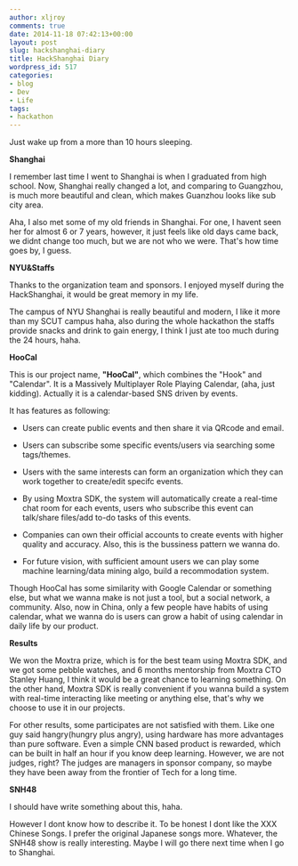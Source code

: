 ```yaml
---
author: xljroy
comments: true
date: 2014-11-18 07:42:13+00:00
layout: post
slug: hackshanghai-diary
title: HackShanghai Diary
wordpress_id: 517
categories:
- blog
- Dev
- Life
tags:
- hackathon
---
```






Just wake up from a more than 10 hours sleeping.





**Shanghai**





I remember last time I went to Shanghai is when I graduated from high school. Now, Shanghai really changed a lot, and comparing to Guangzhou, is much more beautiful and clean, which makes Guanzhou looks like sub city area.





Aha, I also met some of my old friends in Shanghai. For one, I havent seen her for almost 6 or 7 years, however, it just feels like old days came back, we didnt change too much, but we are not who we were. That's how time goes by, I guess.





**NYU&Staffs**





Thanks to the organization team and sponsors. I enjoyed myself during the HackShanghai, it would be great memory in my life.





The campus of NYU Shanghai is really beautiful and modern, I like it more than my SCUT campus haha, also during the whole hackathon the staffs provide snacks and drink to gain energy, I think I just ate too much during the 24 hours, haha.





**HooCal**





This is our project name, **"HooCal"**, which combines the "Hook" and "Calendar". It is a Massively Multiplayer Role Playing Calendar, (aha, just kidding). Actually it is a calendar-based SNS driven by events.





It has features as following:






    
  * Users can create public events and then share it via QRcode and email.

    
  * Users can subscribe some specific events/users via searching some tags/themes.

    
  * Users with the same interests can form an organization which they can work together to create/edit specifc events.

    
  * By using Moxtra SDK, the system will automatically create a real-time chat room for each events, users who subscribe this event can talk/share files/add to-do tasks of this events.

    
  * Companies can own their official accounts to create events with higher quality and accuracy. Also, this is the bussiness pattern we wanna do.

    
  * For future vision, with sufficient amount users we can play some machine learning/data mining algo, build a recommodation system.





Though HooCal has some similarity with Google Calendar or something else, but what we wanna make is not just a tool, but a social network, a community. Also, now in China, only a few people have habits of using calendar, what we wanna do is users can grow a habit of using calendar in daily life by our product.





**Results**





We won the Moxtra prize, which is for the best team using Moxtra SDK, and we got some pebble watches, and 6 months mentorship from Moxtra CTO Stanley Huang, I think it would be a great chance to learning something. On the other hand, Moxtra SDK is really convenient if you wanna build a system with real-time interacting like meeting or anything else, that's why we choose to use it in our projects.





For other results, some participates are not satisfied with them. Like one guy said hangry(hungry plus angry), using hardware has more advantages than pure software. Even a simple CNN based product is rewarded, which can be built in half an hour if you know deep learning. However, we are not judges, right? The judges are managers in sponsor company, so maybe they have been away from the frontier of Tech for a long time.





**SNH48**





I should have write something about this, haha.





However I dont know how to describe it. To be honest I dont like the XXX Chinese Songs. I prefer the original Japanese songs more. Whatever, the SNH48 show is really interesting. Maybe I will go there next time when I go to Shanghai.
